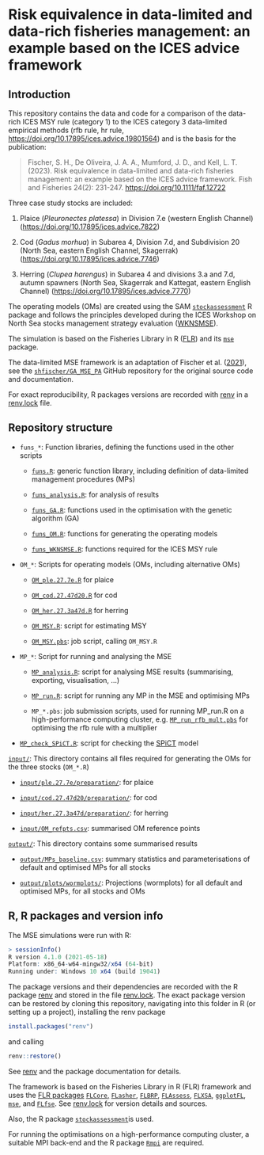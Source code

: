 Risk equivalence in data-limited and data-rich fisheries management: an
example based on the ICES advice framework
================

## Introduction

This repository contains the data and code for a comparison of the
data-rich ICES MSY rule (category 1) to the ICES category 3 data-limited
empirical methods (rfb rule, hr rule,
<https://doi.org/10.17895/ices.advice.19801564>) and is the basis for
the publication:

> Fischer, S. H., De Oliveira, J. A. A., Mumford, J. D., and Kell, L. T.
> (2023). Risk equivalence in data-limited and data-rich fisheries
> management: an example based on the ICES advice framework. Fish and
> Fisheries 24(2): 231-247. <https://doi.org/10.1111/faf.12722>

Three case study stocks are included:

1.  Plaice (*Pleuronectes platessa*) in Division 7.e (western English
    Channel) (<https://doi.org/10.17895/ices.advice.7822>)

2.  Cod (*Gadus morhua*) in Subarea 4, Division 7.d, and Subdivision 20
    (North Sea, eastern English Channel, Skagerrak)
    (<https://doi.org/10.17895/ices.advice.7746>)

3.  Herring (*Clupea harengus*) in Subarea 4 and divisions 3.a and 7.d,
    autumn spawners (North Sea, Skagerrak and Kattegat, eastern English
    Channel) (<https://doi.org/10.17895/ices.advice.7770>)

The operating models (OMs) are created using the SAM
[`stockassessment`](https://github.com/fishfollower/SAM/) R package and
follows the principles developed during the ICES Workshop on North Sea
stocks management strategy evaluation
([WKNSMSE](https://doi.org/10.17895/ices.pub.5090)).

The simulation is based on the Fisheries Library in R
([FLR](http://www.flr-project.org/)) and its
[`mse`](https://github.com/flr/mse) package.

The data-limited MSE framework is an adaptation of Fischer et
al. ([2021](https://dx.doi.org/10.1093/icesjms/fsab169)), see the
[`shfischer/GA_MSE_PA`](https://github.com/shfischer/GA_MSE_PA) GitHub
repository for the original source code and documentation.

For exact reproducibility, R packages versions are recorded with
[renv](https://rstudio.github.io/renv/) in a
[renv.lock](https://github.com/shfischer/MSE_risk_comparison/blob/master/renv.lock)
file.

## Repository structure

-   `funs_*`: Function libraries, defining the functions used in the
    other scripts

    -   [`funs.R`](https://github.com/shfischer/MSE_risk_comparison/blob/master/funs.R):
        generic function library, including definition of data-limited
        management procedures (MPs)

    -   [`funs_analysis.R`](https://github.com/shfischer/MSE_risk_comparison/blob/master/funs_analysis.R):
        for analysis of results

    -   [`funs_GA.R`](https://github.com/shfischer/MSE_risk_comparison/blob/master/funs_GA.R):
        functions used in the optimisation with the genetic algorithm
        (GA)

    -   [`funs_OM.R`](https://github.com/shfischer/MSE_risk_comparison/blob/master/funs_OM.R):
        functions for generating the operating models

    -   [`funs_WKNSMSE.R`](https://github.com/shfischer/MSE_risk_comparison/blob/master/funs_WKNSMSE.R):
        functions required for the ICES MSY rule

-   `OM_*`: Scripts for operating models (OMs, including alternative
    OMs)

    -   [`OM_ple.27.7e.R`](https://github.com/shfischer/MSE_risk_comparison/blob/master/OM_ple.27.7e.R)
        for plaice

    -   [`OM_cod.27.47d20.R`](https://github.com/shfischer/MSE_risk_comparison/blob/master/OM_cod.27.47d20.R)
        for cod

    -   [`OM_her.27.3a47d.R`](https://github.com/shfischer/MSE_risk_comparison/blob/master/OM_her.27.3a47d.R)
        for herring

    -   [`OM_MSY.R`](https://github.com/shfischer/MSE_risk_comparison/blob/master/OM_MSY.R):
        script for estimating MSY

    -   [`OM_MSY.pbs`](https://github.com/shfischer/MSE_risk_comparison/blob/master/OM_MSY.pbs):
        job script, calling `OM_MSY.R`

-   `MP_*`: Script for running and analysing the MSE

    -   [`MP_analysis.R`](https://github.com/shfischer/MSE_risk_comparison/blob/master/MP_analysis.R):
        script for analysing MSE results (summarising, exporting,
        visualisation, …)

    -   [`MP_run.R`](https://github.com/shfischer/MSE_risk_comparison/blob/master/MP_run.R):
        script for running any MP in the MSE and optimising MPs

    -   `MP_*.pbs`: job submission scripts, used for running MP_run.R on
        a high-performance computing cluster,
        e.g. [`MP_run_rfb_mult.pbs`](https://github.com/shfischer/MSE_risk_comparison/blob/master/MP_run_rfb_mult.pbs)
        for optimising the rfb rule with a multiplier

-   [`MP_check_SPiCT.R`](https://github.com/shfischer/MSE_risk_comparison/blob/master/MP_check_SPiCT.R):
    script for checking the [SPiCT](https://github.com/DTUAqua/spict)
    model

[`input/`](https://github.com/shfischer/MSE_risk_comparison/tree/master/input):
This directory contains all files required for generating the OMs for
the three stocks (`OM_*.R`)

-   [`input/ple.27.7e/preparation/`](https://github.com/shfischer/MSE_risk_comparison/tree/master/input/ple.27.7e/preparation):
    for plaice

-   [`input/cod.27.47d20/preparation/`](https://github.com/shfischer/MSE_risk_comparison/tree/master/input/cod.27.47d20/preparation):
    for cod

-   [`input/her.27.3a47d/preparation/`](https://github.com/shfischer/MSE_risk_comparison/tree/master/input/her.27.3a47d/preparation):
    for herring

-   [`input/OM_refpts.csv`](https://github.com/shfischer/MSE_risk_comparison/blob/master/input/OM_refpts.csv):
    summarised OM reference points

[`output/`](https://github.com/shfischer/MSE_risk_comparison/tree/master/output):
This directory contains some summarised results

-   [`output/MPs_baseline.csv`](https://github.com/shfischer/MSE_risk_comparison/blob/master/output/MPs_baseline.csv):
    summary statistics and parameterisations of default and optimised
    MPs for all stocks

-   [`output/plots/wormplots/`](https://github.com/shfischer/MSE_risk_comparison/tree/master/output/plots/wormplots):
    Projections (wormplots) for all default and optimised MPs, for all
    stocks and OMs

## R, R packages and version info

The MSE simulations were run with R:

``` r
> sessionInfo()
R version 4.1.0 (2021-05-18)
Platform: x86_64-w64-mingw32/x64 (64-bit)
Running under: Windows 10 x64 (build 19041)
```

The package versions and their dependencies are recorded with the R
package [renv](https://rstudio.github.io/renv/) and stored in the file
[renv.lock](https://github.com/shfischer/MSE_risk_comparison/blob/master/renv.lock).
The exact package version can be restored by cloning this repository,
navigating into this folder in R (or setting up a project), installing
the renv package

``` r
install.packages("renv")
```

and calling

``` r
renv::restore()
```

See [renv](https://rstudio.github.io/renv/) and the package
documentation for details.

The framework is based on the Fisheries Library in R (FLR) framework and
uses the [FLR packages](https://flr-project.org/)
[`FLCore`,](https://github.com/flr/FLCore)
[`FLasher`](https://github.com/flr/FLasher),
[`FLBRP`](https://github.com/flr/FLBRP),
[`FLAssess`](https://github.com/flr/FLAssess),
[`FLXSA`](https://github.com/flr/FLXSA),
[`ggplotFL`](https://github.com/flr/ggplotFL),
[`mse`](https://github.com/flr/mse), and
[`FLfse`](https://github.com/shfischer/FLfse). See
[renv.lock](https://github.com/shfischer/MSE_risk_comparison/blob/master/renv.lock)
for version details and sources.

Also, the R package
[`stockassessment`](https://github.com/fishfollower/SAM)is used.

For running the optimisations on a high-performance computing cluster, a
suitable MPI back-end and the R package
[`Rmpi`](https://cran.r-project.org/web/packages/Rmpi/index.html) are
required.

